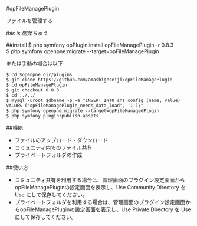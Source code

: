 #opFileManagePlugin

ファイルを管理する

*this is 開発ちゅう*

##install
    $ php symfony opPlugin:install opFileManagePlugin -r 0.8.3  
    $ php symfony openpne:migrate --target=opFileManagePlugin  

または手動の場合は以下

    $ cd $openpne_dir/plugins  
    $ git clone https://github.com/amashigeseiji/opFileManagePlugin  
    $ cd opFileManagePlugin  
    $ git checkout 0.8.3  
    $ cd ../../  
    $ mysql -uroot $dbname -p -e "INSERT INTO sns_config (name, value) VALUES ('opFileManagePlugin_needs_data_load', '1');"  
    $ php symfony openpne:migrate --target=opFileManagedPlugin  
    $ php symfony plugin:publish-assets  

##機能
* ファイルのアップロード・ダウンロード  
* コミュニティ内でのファイル共有  
* プライベートフォルダの作成  

##使い方
* コミュニティ共有を利用する場合は、管理画面のプラグイン設定画面からopFileManagePluginの設定画面を表示し、Use Community Directory を Use にして保存してください。  
* プライベートフォルダを利用する場合は、管理画面のプラグイン設定画面からopFileManagePluginの設定画面を表示し、Use Private Directory を Use にして保存してください。  
